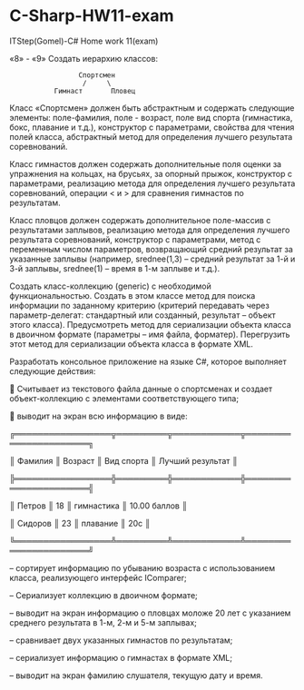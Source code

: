 # C-Sharp-HW11-exam
ITStep(Gomel)-C# Home work 11(exam)

 «8» - «9»
Создать иерархию классов:

                     Спортсмен
                      /     \
               Гимнаст       Пловец

Класс «Спортсмен» должен быть абстрактным и содержать следующие элементы: поле-фамилия, поле - возраст, поле вид спорта (гимнастика, бокс, плавание и т.д.), конструктор с параметрами, свойства для чтения полей класса, абстрактный метод для определения лучшего результата соревнований.  

Класс гимнастов должен содержать дополнительные поля оценки за упражнения на кольцах, на брусьях, за опорный прыжок,  конструктор с параметрами, реализацию метода для определения лучшего результата соревнований, операции < и  > для сравнения гимнастов по результатам.

Класс пловцов должен содержать дополнительное поле-массив с результатами заплывов, реализацию метода для определения лучшего результата соревнований, конструктор с параметрами, метод с переменным числом параметров, возвращающий средний результат за указанные заплывы (например, srednee(1,3) – средний результат за 1-й и 3-й заплывы, srednee(1) – время в 1-м заплыве и т.д.).

Создать класс-коллекцию (generic) с необходимой функциональностью. Создать в этом классе метод для поиска информации по заданному критерию (критерий  передавать через параметр-делегат: стандартный или созданный, результат – объект этого класса). Предусмотреть метод для сериализации объекта класса в двоичном формате (параметры – имя файла, форматер). Перегрузить этот метод для сериализации объекта класса в формате XML.

Разработать консольное приложение на языке С#, которое выполняет следующие действия:

	Считывает из текстового файла данные  о спортсменах и создает объект-коллекцию с элементами соответствующего типа;

	выводит на экран всю информацию в виде: 

╔═════════════════╦═════════╦════════════╦══════════════════════╗

║      Фамилия    ║ Возраст ║ Вид спорта ║   Лучший результат   ║

╠═════════════════╬═════════╬════════════╬══════════════════════╣

║      Петров     ║   18    ║ гимнастика ║      10.00 баллов    ║

║     Сидоров     ║   23    ║  плавание  ║          20с         ║

╚═════════════════╩═════════╩════════════╩══════════════════════╝

–	сортирует информацию по убыванию возраста с использованием класса, реализующего интерфейс IСomparer; 

–	Сериализует коллекцию в двоичном формате;

–	выводит на экран информацию о пловцах моложе 20 лет с указанием среднего результата в 1-м, 2-м и 5-м заплывах;

–	сравнивает двух указанных гимнастов по результатам;

–	сериализует  информацию  о гимнастах в формате  XML;

–	выводит на экран фамилию слушателя, текущую дату и время.
